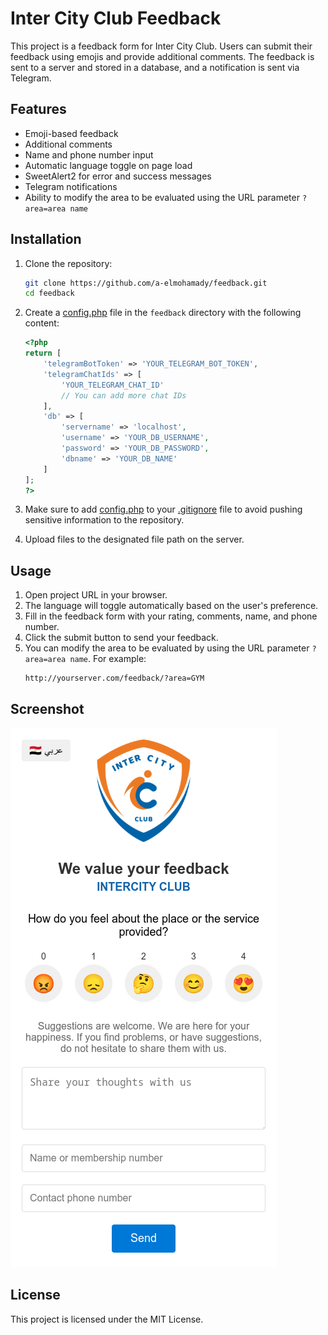 # Inter City Club Feedback

This project is a feedback form for Inter City Club. Users can submit their feedback using emojis and provide additional comments. The feedback is sent to a server and stored in a database, and a notification is sent via Telegram.

## Features

- Emoji-based feedback
- Additional comments
- Name and phone number input
- Automatic language toggle on page load
- SweetAlert2 for error and success messages
- Telegram notifications
- Ability to modify the area to be evaluated using the URL parameter `?area=area name`


## Installation

1. Clone the repository:
    ```bash
    git clone https://github.com/a-elmohamady/feedback.git
    cd feedback
    ```

2. Create a [config.php]() file in the `feedback` directory with the following content:
    ```php
    <?php
    return [
        'telegramBotToken' => 'YOUR_TELEGRAM_BOT_TOKEN',
        'telegramChatIds' => [
            'YOUR_TELEGRAM_CHAT_ID'
            // You can add more chat IDs
        ],
        'db' => [
            'servername' => 'localhost',
            'username' => 'YOUR_DB_USERNAME',
            'password' => 'YOUR_DB_PASSWORD',
            'dbname' => 'YOUR_DB_NAME'
        ]
    ];
    ?>
    ```

3. Make sure to add [config.php]() to your [.gitignore]() file to avoid pushing sensitive information to the repository.

4. Upload files to the designated file path on the server.

## Usage

1. Open project URL in your browser.
2. The language will toggle automatically based on the user's preference.
3. Fill in the feedback form with your rating, comments, name, and phone number.
4. Click the submit button to send your feedback.
5. You can modify the area to be evaluated by using the URL parameter `?area=area name`. For example:
    ```
    http://yourserver.com/feedback/?area=GYM
    ```

## Screenshot

![Screenshot](Screenshot.png)

## License

This project is licensed under the MIT License.